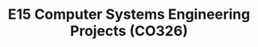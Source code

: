 ---
layout: project_batch
title: E15 Computer Systems Engineering Projects (CO326)
permalink: /co326/e15
has_children: true
parent: Computer Systems Engineering Projects (CO326)
batch: e15

default_thumb_image: /data/categories/co326/thumbnail.jpg
description: This section contains projects conducted as a partial requirement to complete the course CO326. The timeline for the project is semester 6 (second semester of the third year) of the undergraduate. The main objective of this is to give students a hand on experience of Industrial Communication Networks.
---